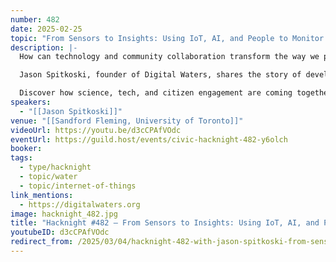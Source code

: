 ```yaml
---
number: 482
date: 2025-02-25
topic: "From Sensors to Insights: Using IoT, AI, and People to Monitor Watershed"
description: |-
  How can technology and community collaboration transform the way we protect our waterways?

  Jason Spitkoski, founder of Digital Waters, shares the story of developing innovative tools to monitor water quality in real time and the surprising insights from a pilot project on Yellow Creek in midtown Toronto.

  Discover how science, tech, and citizen engagement are coming together to safeguard our most vital resource.
speakers:
  - "[[Jason Spitkoski]]"
venue: "[[Sandford Fleming, University of Toronto]]"
videoUrl: https://youtu.be/d3cCPAfVOdc
eventUrl: https://guild.host/events/civic-hacknight-482-y6olch
booker: 
tags:
  - type/hacknight
  - topic/water
  - topic/internet-of-things
link_mentions:
  - https://digitalwaters.org
image: hacknight_482.jpg
title: "Hacknight #482 – From Sensors to Insights: Using IoT, AI, and People to Monitor Watershed"
youtubeID: d3cCPAfVOdc
redirect_from: /2025/03/04/hacknight-482-with-jason-spitkoski-from-sensors-to-insights-using-iot-ai-and-people-to-monitor-watershed/
---
```

